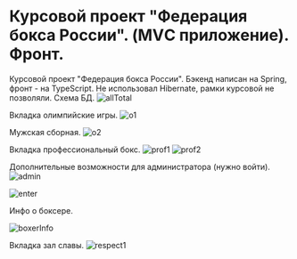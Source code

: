 # Курсовой проект "Федерация бокса России". (MVС приложение). Фронт.


Курсовой проект "Федерация бокса России".
Бэкенд написан на Spring, фронт - на TypeScript.
Не использовал Hibernate, рамки курсовой не позволяли.
Схема БД.
![allTotal](https://user-images.githubusercontent.com/72038900/212679050-c99cc763-a507-4e3a-8e9c-e3d145923908.PNG)

Вкладка олимпийские игры.
![o1](https://user-images.githubusercontent.com/72038900/216912712-fa7f783c-aa00-4b67-a37e-d6ad9825b44e.PNG)

Мужская сборная.
![o2](https://user-images.githubusercontent.com/72038900/212679509-e3ede7c9-7d3f-476c-9a4b-4a44b7b58018.PNG)

Вкладка профессиональный бокс.
![prof1](https://user-images.githubusercontent.com/72038900/212679629-c963b610-52ed-4f88-9821-307b9b8c8cf2.PNG)
![prof2](https://user-images.githubusercontent.com/72038900/212679648-2aa31f6f-f20c-41af-b463-8557b66c33b2.PNG)

Дополнительные возможности для администратора (нужно войти).
![admin](https://user-images.githubusercontent.com/72038900/212679707-01812a11-11e6-40ec-9b5b-4674d9b6ee00.PNG)

![enter](https://user-images.githubusercontent.com/72038900/212679737-7099a4e0-81d3-4f31-ad64-2d67bb63778f.PNG)

Инфо о боксере.

![boxerInfo](https://user-images.githubusercontent.com/72038900/212679782-323e687e-3c8e-4cb7-9a1c-829f74c08171.PNG)

Вкладка зал славы.
![respect1](https://user-images.githubusercontent.com/72038900/212679836-ad32a1af-7f9a-4924-8d86-6b675bfb670e.PNG)
